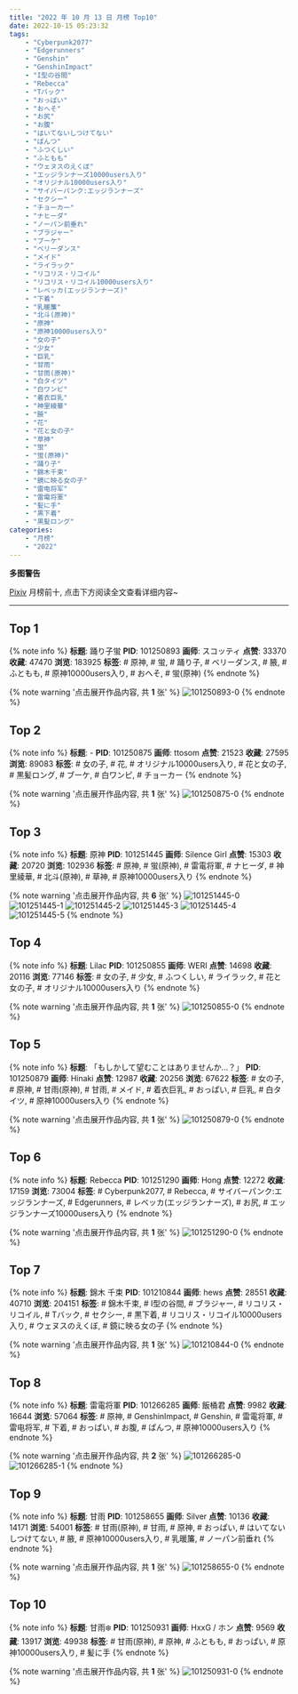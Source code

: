 ```yaml
---
title: "2022 年 10 月 13 日 月榜 Top10"
date: 2022-10-15 05:23:32
tags:
    - "Cyberpunk2077"
    - "Edgerunners"
    - "Genshin"
    - "GenshinImpact"
    - "I型の谷間"
    - "Rebecca"
    - "Tバック"
    - "おっぱい"
    - "おへそ"
    - "お尻"
    - "お腹"
    - "はいてないしつけてない"
    - "ぱんつ"
    - "ふつくしい"
    - "ふともも"
    - "ウェヌスのえくぼ"
    - "エッジランナーズ10000users入り"
    - "オリジナル10000users入り"
    - "サイバーパンク:エッジランナーズ"
    - "セクシー"
    - "チョーカー"
    - "ナヒーダ"
    - "ノーパン前垂れ"
    - "ブラジャー"
    - "ブーケ"
    - "ベリーダンス"
    - "メイド"
    - "ライラック"
    - "リコリス・リコイル"
    - "リコリス・リコイル10000users入り"
    - "レベッカ(エッジランナーズ)"
    - "下着"
    - "乳暖簾"
    - "北斗(原神)"
    - "原神"
    - "原神10000users入り"
    - "女の子"
    - "少女"
    - "巨乳"
    - "甘雨"
    - "甘雨(原神)"
    - "白タイツ"
    - "白ワンピ"
    - "着衣巨乳"
    - "神里綾華"
    - "腋"
    - "花"
    - "花と女の子"
    - "草神"
    - "蛍"
    - "蛍(原神)"
    - "踊り子"
    - "錦木千束"
    - "鏡に映る女の子"
    - "雷电将军"
    - "雷電将軍"
    - "髪に手"
    - "黒下着"
    - "黒髪ロング"
categories:
    - "月榜"
    - "2022"
---
```


<i class="fa fa-triangle-exclamation"></i>**多图警告**<i class="fa fa-triangle-exclamation"></i>

[Pixiv](https://www.pixiv.net/) 月榜前十, 点击下方阅读全文查看详细内容~

<!-- more -->

---

## Top 1

{% note info %}
**标题**: 踊り子蛍
**PID**: 101250893 **画师**: スコッティ
**点赞**: 33370 **收藏**: 47470 **浏览**: 183925
**标签**: # 原神, # 蛍, # 踊り子, # ベリーダンス, # 腋, # ふともも, # 原神10000users入り, # おへそ, # 蛍(原神)
{% endnote %}

{% note warning '点击展开作品内容, 共 **1** 张' %}
![101250893-0](https://i.pixiv.re/img-original/img/2022/09/17/23/15/10/101250893_p0.jpg)
{% endnote %}

## Top 2

{% note info %}
**标题**: -
**PID**: 101250875 **画师**: ttosom
**点赞**: 21523 **收藏**: 27595 **浏览**: 89083
**标签**: # 女の子, # 花, # オリジナル10000users入り, # 花と女の子, # 黒髪ロング, # ブーケ, # 白ワンピ, # チョーカー
{% endnote %}

{% note warning '点击展开作品内容, 共 **1** 张' %}
![101250875-0](https://i.pixiv.re/img-original/img/2022/09/16/00/00/09/101250875_p0.jpg)
{% endnote %}

## Top 3

{% note info %}
**标题**: 原神
**PID**: 101251445 **画师**: Silence Girl
**点赞**: 15303 **收藏**: 20720 **浏览**: 102936
**标签**: # 原神, # 蛍(原神), # 雷電将軍, # ナヒーダ, # 神里綾華, # 北斗(原神), # 草神, # 原神10000users入り
{% endnote %}

{% note warning '点击展开作品内容, 共 **6** 张' %}
![101251445-0](https://i.pixiv.re/img-original/img/2022/09/16/00/15/04/101251445_p0.png)
![101251445-1](https://i.pixiv.re/img-original/img/2022/09/16/00/15/04/101251445_p1.png)
![101251445-2](https://i.pixiv.re/img-original/img/2022/09/16/00/15/04/101251445_p2.png)
![101251445-3](https://i.pixiv.re/img-original/img/2022/09/16/00/15/04/101251445_p3.png)
![101251445-4](https://i.pixiv.re/img-original/img/2022/09/16/00/15/04/101251445_p4.png)
![101251445-5](https://i.pixiv.re/img-original/img/2022/09/16/00/15/04/101251445_p5.png)
{% endnote %}

## Top 4

{% note info %}
**标题**: Lilac
**PID**: 101250855 **画师**: WERI
**点赞**: 14698 **收藏**: 20116 **浏览**: 77146
**标签**: # 女の子, # 少女, # ふつくしい, # ライラック, # 花と女の子, # オリジナル10000users入り
{% endnote %}

{% note warning '点击展开作品内容, 共 **1** 张' %}
![101250855-0](https://i.pixiv.re/img-original/img/2022/09/16/00/00/05/101250855_p0.png)
{% endnote %}

## Top 5

{% note info %}
**标题**: 「もしかして望むことはありませんか…？」
**PID**: 101250879 **画师**: Hinaki
**点赞**: 12987 **收藏**: 20256 **浏览**: 67622
**标签**: # 女の子, # 原神, # 甘雨(原神), # 甘雨, # メイド, # 着衣巨乳, # おっぱい, # 巨乳, # 白タイツ, # 原神10000users入り
{% endnote %}

{% note warning '点击展开作品内容, 共 **1** 张' %}
![101250879-0](https://i.pixiv.re/img-original/img/2022/09/16/00/00/09/101250879_p0.jpg)
{% endnote %}

## Top 6

{% note info %}
**标题**: Rebecca
**PID**: 101251290 **画师**: Hong
**点赞**: 12272 **收藏**: 17159 **浏览**: 73004
**标签**: # Cyberpunk2077, # Rebecca, # サイバーパンク:エッジランナーズ, # Edgerunners, # レベッカ(エッジランナーズ), # お尻, # エッジランナーズ10000users入り
{% endnote %}

{% note warning '点击展开作品内容, 共 **1** 张' %}
![101251290-0](https://i.pixiv.re/img-original/img/2022/09/16/00/08/37/101251290_p0.jpg)
{% endnote %}

## Top 7

{% note info %}
**标题**: 錦木 千束
**PID**: 101210844 **画师**: hews
**点赞**: 28551 **收藏**: 40710 **浏览**: 204151
**标签**: # 錦木千束, # I型の谷間, # ブラジャー, # リコリス・リコイル, # Tバック, # セクシー, # 黒下着, # リコリス・リコイル10000users入り, # ウェヌスのえくぼ, # 鏡に映る女の子
{% endnote %}

{% note warning '点击展开作品内容, 共 **1** 张' %}
![101210844-0](https://i.pixiv.re/img-original/img/2022/09/14/00/37/33/101210844_p0.png)
{% endnote %}

## Top 8

{% note info %}
**标题**: 雷電将軍
**PID**: 101266285 **画师**: 飯桶君
**点赞**: 9982 **收藏**: 16644 **浏览**: 57064
**标签**: # 原神, # GenshinImpact, # Genshin, # 雷電将軍, # 雷电将军, # 下着, # おっぱい, # お腹, # ぱんつ, # 原神10000users入り
{% endnote %}

{% note warning '点击展开作品内容, 共 **2** 张' %}
![101266285-0](https://i.pixiv.re/img-original/img/2022/09/16/20/20/42/101266285_p0.jpg)
![101266285-1](https://i.pixiv.re/img-original/img/2022/09/16/20/20/42/101266285_p1.jpg)
{% endnote %}

## Top 9

{% note info %}
**标题**: 甘雨
**PID**: 101258655 **画师**: Silver
**点赞**: 10136 **收藏**: 14171 **浏览**: 54001
**标签**: # 甘雨(原神), # 甘雨, # 原神, # おっぱい, # はいてないしつけてない, # 腋, # 原神10000users入り, # 乳暖簾, # ノーパン前垂れ
{% endnote %}

{% note warning '点击展开作品内容, 共 **1** 张' %}
![101258655-0](https://i.pixiv.re/img-original/img/2022/09/16/11/37/35/101258655_p0.png)
{% endnote %}

## Top 10

{% note info %}
**标题**: 甘雨❄️
**PID**: 101250931 **画师**: HxxG / ホン
**点赞**: 9569 **收藏**: 13917 **浏览**: 49938
**标签**: # 甘雨(原神), # 原神, # ふともも, # おっぱい, # 原神10000users入り, # 髪に手
{% endnote %}

{% note warning '点击展开作品内容, 共 **1** 张' %}
![101250931-0](https://i.pixiv.re/img-original/img/2022/09/16/00/00/17/101250931_p0.png)
{% endnote %}
